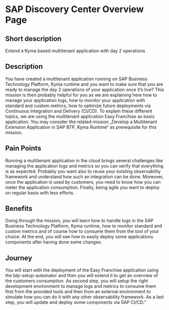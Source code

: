 # SAP Discovery Center Overview Page

## Short description
Extend a Kyma based multitenant application with day 2 operations

## Description
You have created a multitenant application running on SAP Business Technology Platform, Kyma runtime and you want to make sure that you are ready to manage the day 2 operations of your application once it’s live? This mission is then probably helpful for you as we are explaining here how to manage your application logs, how to monitor your application with standard and custom metrics, how to optimize future deployments via Continuous Integration and Delivery (CI/CD). To explain these different topics, we are using the multitenant application Easy Franchise as basis application. You may consider the related mission „Develop a Multitenant Extension Application in SAP BTP, Kyma Runtime“ as prerequisite for this mission.

## Pain Points
Running a multitenant application in the cloud brings several challenges like managing the application logs and metrics so you can verify that everything is as expected. Probably you want also to reuse your existing observability framework and understand how such an integration can be done. Moreover, once the application is used by customers, you need to know how you can meter the application consumption. Finally, being agile you want to deploy on regular basis with less efforts. 

## Benefits
Going through the mission, you will learn how to handle logs in the SAP Business Technology Platform, Kyma runtime, how to monitor standard and custom metrics and of course how to consume them from the tool of your choice. At the end, you will see how to easily deploy some applications components after having done some changes.

## Journey
You will start with the deployment of the Easy Franchise application using the btp-setup-automator and then you will extend it to get an overview of the customers consumption. As second step, you will setup the right development environment to manage logs and metrics to consume them first from the provided tools and then from an external environment to simulate how you can do it with any other observability framework. As a last step, you will update and deploy some components via SAP CI/CD.”
